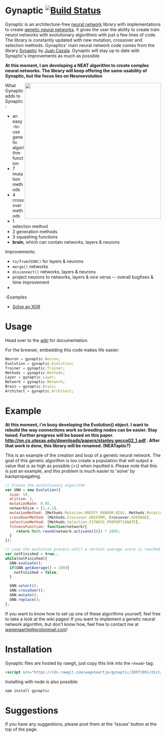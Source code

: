 # Gynaptic [![Build Status](https://travis-ci.org/wagenaartje/gynaptic.svg?branch=master)](https://travis-ci.org/wagenaartje/gynaptic)
Gynaptic is an architecture-free [neural network](https://en.wikipedia.org/wiki/Artificial_neural_network) library with implementations to create [genetic neural networks](https://en.wikipedia.org/wiki/Neuroevolution). It gives the user the ability to create train neurol networks with evolutionary algorithms with just a few lines of code. The library is constantly updated with new mutation, crossover and selection methods. Gynaptics' main neural network code comes from the library [Synaptic](https://github.com/cazala/synaptic) by [Juan Cazala](https://github.com/cazala). Gynaptic will stay up to date with Synaptic's improvements as much as possible.

**At this moment, I am developing a NEAT algorithm to create complex neural networks. The library will keep offering the same usability of Synaptic, but the focus lies on Neuroevolution**

<img src="https://assets-cdn.github.com/images/modules/site/home-ill-work.png?sn" width="440px" align="right">

What Gynaptic adds to Synaptic:
 - an easy-to-use genetic algorithm function
 - 7 mutation methods
 - 4 crossover methods
 - 1 selection method
 - 2 generation methods
 - 3 squashing functions
 - **brain**, which can contain networks, layers & neurons
 
 Improvements:
 - `to/fromJSON()` for layers & neurons
 - `merge()` networks
 - `disconnect()` networks, layers & neurons
 - project neurons to networks, layers & vice versa
 -- overall bugfixes & time improvement
 -
-Examples
 - [Solve an XOR](https://wagenaartje.github.io/gynaptic/examples/xor/)
 
 # Usage
 Head over to the [wiki](https://github.com/wagenaartje/gynaptic/wiki) for documentation.
 
 For the browser, embedding this code makes life easier:
 ```javascript
 Neuron = gynaptic.Neuron;
 Evolution = gynaptic.Evolution;
 Trainer = gynaptic.Trainer;
 Methods = gynaptic.Methods;
 Layer = gynaptic.Layer;
 Network = gynaptic.Network;
 Brain = gynaptic.Brain;
 Architect = gynaptic.Architect;
 ```
 
 # Example
 **At this moment, i'm busy developing the Evolution() object. I want to rebuild the way connections work so breeding nodes can be easier. Stay tuned. Further progress will be based on this paper. http://nn.cs.utexas.edu/downloads/papers/stanley.gecco02_1.pdf . After that work is done, this library will be renamed. (NEATaptic?)**
 
 This is an example of the creation and loop of a genetic neural network. The goal of this genetic algorithm is too create a population that will output a value that is as high as possible (=`1`) when inputted `0`. Please note that this is just an example, and this problem is much easier to 'solve' by backpropagating.
 
 ```javascript
 // Create the evolutionary algorithm
 var GNN = new Evolution({
   size: 50,
   elitism: 5,
   mutationRate: 0.05,
   networkSize = [1,4,1],
   mutationMethod: [Methods.Mutation.MODIFY_RANDOM_BIAS, Methods.Mutation.MODIFY_RANDOM_WEIGHT],
   crossOverMethod: [Methods.Crossover.UNIFORM, Crossover.AVERAGE],
   selectionMethod: [Methods.Selection.FITNESS_PROPORTIONATE],
   fitnessFunction: function(network){
      return Math.round(network.activate([0]) * 200);
   }
 });
 
 // Loop the evolution process until a certain average score is reached
 var notFinished = true;;
 while(notFinished){
   GNN.evaluate();
   if(GNN.getAverage() > 190){
     notFinished = false;
   }
 
   GNN.select();
   GNN.crossOver();
   GNN.mutate();
   GNN.replace();
 };
 ```
 
 If you want to know how to set up one of these algorithms yourself, feel free to take a look at the wiki pages! If you want to implement a genetic neural network algorithm, but don't know how, feel free to contact me at wagenaartje@protonmail.com!
 
 # Installation
 Gynaptic files are hosted by rawgit, just copy this link into the `<head>` tag:
 ```html
 <script src="https://cdn.rawgit.com/wagenaartje/gynaptic/385f1991/dist/gynaptic.js"></script>
 ```
 
 Installing with node is also possible:
 
 ```javascript
 npm install gynaptic
 ```
 
 # Suggestions
 If you have any suggestions, please post them at the 'Issues' button at the top of the page.
